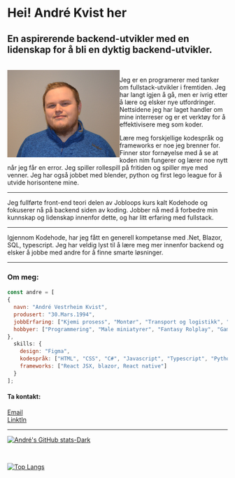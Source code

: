 
<h1>Hei! André Kvist her</h1>


<h2>En aspirerende backend-utvikler med en lidenskap for å bli en dyktig backend-utvikler.</h2><br>

<img align='left' src="/img/meg.JPG" height="200vh">
<p>Jeg er en programerer med tanker om fullstack-utvikler i fremtiden. Jeg har langt igjen å gå, men er ivrig etter å lære og elsker nye utfordringer. Nettsidene jeg har laget handler om mine interreser og er et verktøy for å effektivisere meg som koder.</p>
 <p>Lære meg forskjellige kodespråk og frameworks er noe jeg brenner for.
Finner stor fornøyelse med å se at koden nim fungerer og lærer noe nytt når jeg får en error. Jeg spiller rollespill på fritiden og spiller mye med venner. Jeg har også jobbet med blender, python og first lego league for å utvide horisontene mine.</p>

<hr>
<p>Jeg fullførte front-end teori delen av Jobloops kurs kalt Kodehode og fokuserer nå på backend siden av koding. Jobber nå med å forbedre min kunnskap og lidenskap innenfor dette, og har litt erfaring med fullstack.</p>
<hr>
<p>Igjennom Kodehode, har jeg fått en generell kompetanse med .Net, Blazor, SQL, typescript. Jeg har veldig lyst til å lære meg mer innenfor backend og elsker å jobbe med andre for å finne smarte løsninger.</p>

<hr>
<h3>Om meg:</h3>

```js
const andre = [
{
  navn: "André Vestrheim Kvist",
  produsert: "30.Mars.1994",
  jobbErfaring: ["Kjemi prosess", "Montør", "Transport og logistikk", "Butikkmedarbeider", "Operatør"],
  hobbyer: ["Programmering", "Male miniatyrer", "Fantasy Rolplay", "Gaming","3D modelering i blender"],
},
  skills: {
    design: "Figma",
    kodespråk: ["HTML", "CSS", "C#", "Javascript", "Typescript", "Python"],
    frameworks: ["React JSX, blazor, React native"]
  }
];

```


<h4>Ta kontakt:</h4>

[Email](mailto:vestrheim-kvist@hotmail.com)<br>
[LinktIn](https://www.linkedin.com/in/andr%C3%A9-vestrheim-kvist-959510280/)
<hr>

[![André's GitHub stats-Dark](https://github-readme-stats.vercel.app/api?username=AndreK-B06&show_icons=true&theme=dark#gh-dark-mode-only)](https://github.com/AndreK-B06/github-readme-stats#gh-dark-mode-only)

<br>

[![Top Langs](https://github-readme-stats.vercel.app/api/top-langs/?username=AndreK-B06&cache_bust=true&theme=dark#gh-dark-mode-only)](https://github.com/AndreK-B06/github-readme-stats#gh-dark-mode-only)
